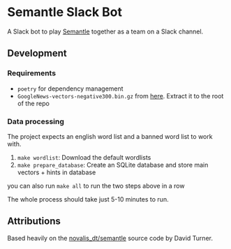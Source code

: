# Semantle Slack Bot
A Slack bot to play [Semantle](https://semantle.novalis.org/) together as a
team on a Slack channel.

## Development

### Requirements

* `poetry` for dependency management
* `GoogleNews-vectors-negative300.bin.gz` from [here](https://code.google.com/archive/p/word2vec/). Extract it to the root of the repo

### Data processing

The project expects an english word list and a banned word list to work with.

1. `make wordlist`: Download the default wordlists
2. `make prepare_database`: Create an SQLite database and store main vectors +
   hints in database

you can also run `make all` to run the two steps above in a row

The whole process should take just 5-10 minutes to run.


## Attributions
Based heavily on the
[novalis_dt/semantle](https://gitlab.com/novalis_dt/semantle) source code by
David Turner.
